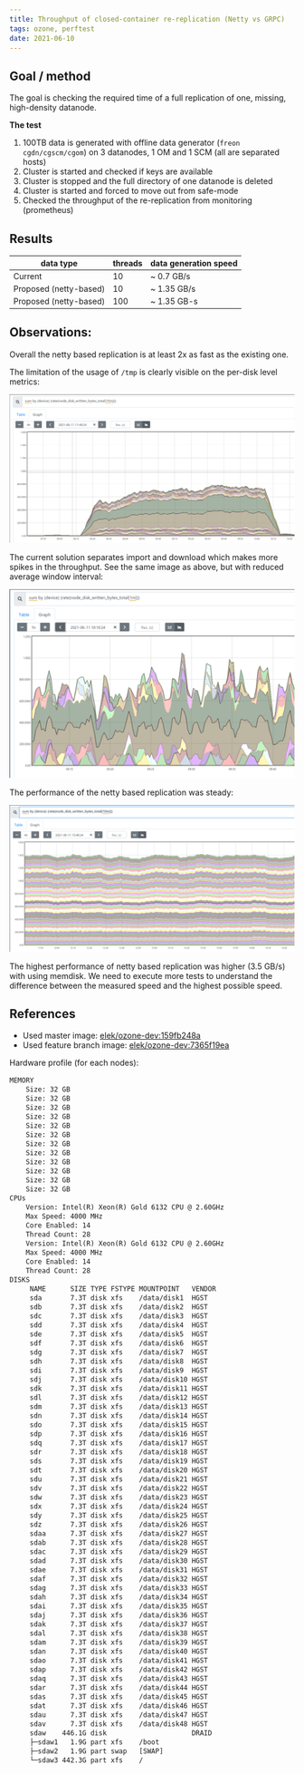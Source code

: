 ```yaml
---
title: Throughput of closed-container re-replication (Netty vs GRPC) 
tags: ozone, perftest
date: 2021-06-10
---
```


## Goal / method

The goal is checking the required time of a full replication of one, missing, high-density datanode. 

**The test**

 1. 100TB data is generated with offline data generator (`freon cgdn/cgscm/cgom`) on 3 datanodes, 1 OM and 1 SCM (all are separated hosts)
 2. Cluster is started and checked if keys are available
 3. Cluster is stopped and the full directory of one datanode is deleted
 4. Cluster is started and forced to move out from safe-mode
 5. Checked the throughput of the re-replication from monitoring (prometheus)
 
## Results

| data type | threads | data generation speed 
|---|---|---|
| Current | 10 | ~ 0.7 GB/s | 
| Proposed (netty-based) | 10 | ~ 1.35 GB/s |
| Proposed (netty-based) | 100 | ~ 1.35 GB-s 

## Observations:

Overall the netty based replication is at least 2x as fast as the existing one.

The limitation of the usage of `/tmp` is clearly visible on the per-disk level metrics:

![tmp usage](./master.png)

The current solution separates import and download which makes more spikes in the throughput. See the same image as above, but with reduced average window interval:

![tmp usage with spikes](master-import.png)

The performance of the netty based replication was steady:

![netty](netty.png)

The highest performance of netty based replication was higher (3.5 GB/s) with using memdisk. We need to execute more tests to understand the difference between the measured speed and the highest possible speed.

## References

 * Used master image: [elek/ozone-dev:159fb248a](https://github.com/apache/ozone/commit/159fb248aeb5c0757519a801d4180e22ef76e911)
 * Used feature branch image: [elek/ozone-dev:7365f19ea](https://github.com/elek/ozone/commit/7365f19ea937278c3395b7cd7351ede7dd81394e)

Hardware profile (for each nodes):

```
MEMORY
	Size: 32 GB
	Size: 32 GB
	Size: 32 GB
	Size: 32 GB
	Size: 32 GB
	Size: 32 GB
	Size: 32 GB
	Size: 32 GB
	Size: 32 GB
	Size: 32 GB
	Size: 32 GB
	Size: 32 GB
CPUs
	Version: Intel(R) Xeon(R) Gold 6132 CPU @ 2.60GHz
	Max Speed: 4000 MHz
	Core Enabled: 14
	Thread Count: 28
	Version: Intel(R) Xeon(R) Gold 6132 CPU @ 2.60GHz
	Max Speed: 4000 MHz
	Core Enabled: 14
	Thread Count: 28
DISKS
     NAME      SIZE TYPE FSTYPE MOUNTPOINT   VENDOR   
     sda       7.3T disk xfs    /data/disk1  HGST      
     sdb       7.3T disk xfs    /data/disk2  HGST      
     sdc       7.3T disk xfs    /data/disk3  HGST      
     sdd       7.3T disk xfs    /data/disk4  HGST      
     sde       7.3T disk xfs    /data/disk5  HGST      
     sdf       7.3T disk xfs    /data/disk6  HGST      
     sdg       7.3T disk xfs    /data/disk7  HGST      
     sdh       7.3T disk xfs    /data/disk8  HGST      
     sdi       7.3T disk xfs    /data/disk9  HGST      
     sdj       7.3T disk xfs    /data/disk10 HGST      
     sdk       7.3T disk xfs    /data/disk11 HGST      
     sdl       7.3T disk xfs    /data/disk12 HGST      
     sdm       7.3T disk xfs    /data/disk13 HGST      
     sdn       7.3T disk xfs    /data/disk14 HGST      
     sdo       7.3T disk xfs    /data/disk15 HGST      
     sdp       7.3T disk xfs    /data/disk16 HGST      
     sdq       7.3T disk xfs    /data/disk17 HGST      
     sdr       7.3T disk xfs    /data/disk18 HGST      
     sds       7.3T disk xfs    /data/disk19 HGST      
     sdt       7.3T disk xfs    /data/disk20 HGST      
     sdu       7.3T disk xfs    /data/disk21 HGST      
     sdv       7.3T disk xfs    /data/disk22 HGST      
     sdw       7.3T disk xfs    /data/disk23 HGST      
     sdx       7.3T disk xfs    /data/disk24 HGST      
     sdy       7.3T disk xfs    /data/disk25 HGST      
     sdz       7.3T disk xfs    /data/disk26 HGST      
     sdaa      7.3T disk xfs    /data/disk27 HGST      
     sdab      7.3T disk xfs    /data/disk28 HGST      
     sdac      7.3T disk xfs    /data/disk29 HGST      
     sdad      7.3T disk xfs    /data/disk30 HGST      
     sdae      7.3T disk xfs    /data/disk31 HGST      
     sdaf      7.3T disk xfs    /data/disk32 HGST      
     sdag      7.3T disk xfs    /data/disk33 HGST      
     sdah      7.3T disk xfs    /data/disk34 HGST      
     sdai      7.3T disk xfs    /data/disk35 HGST      
     sdaj      7.3T disk xfs    /data/disk36 HGST      
     sdak      7.3T disk xfs    /data/disk37 HGST      
     sdal      7.3T disk xfs    /data/disk38 HGST      
     sdam      7.3T disk xfs    /data/disk39 HGST      
     sdan      7.3T disk xfs    /data/disk40 HGST      
     sdao      7.3T disk xfs    /data/disk41 HGST      
     sdap      7.3T disk xfs    /data/disk42 HGST      
     sdaq      7.3T disk xfs    /data/disk43 HGST      
     sdar      7.3T disk xfs    /data/disk44 HGST      
     sdas      7.3T disk xfs    /data/disk45 HGST      
     sdat      7.3T disk xfs    /data/disk46 HGST      
     sdau      7.3T disk xfs    /data/disk47 HGST      
     sdav      7.3T disk xfs    /data/disk48 HGST      
     sdaw    446.1G disk                     DRAID
     ├─sdaw1   1.9G part xfs    /boot                 
     ├─sdaw2   1.9G part swap   [SWAP]                
     └─sdaw3 442.3G part xfs    /
```
